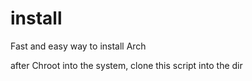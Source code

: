 # install

Fast and easy way to install Arch


after Chroot into the system, clone this script into the dir
